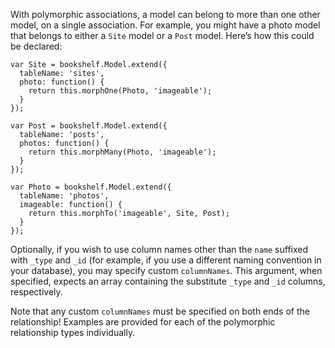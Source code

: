With polymorphic associations, a model can belong to more than one other model, on a single association. For example, you might have a photo model that belongs to either a `Site` model or a `Post` model. Here’s how this could be declared:

    var Site = bookshelf.Model.extend({
      tableName: 'sites',
      photo: function() {
        return this.morphOne(Photo, 'imageable');
      }
    });

    var Post = bookshelf.Model.extend({
      tableName: 'posts',
      photos: function() {
        return this.morphMany(Photo, 'imageable');
      }
    });

    var Photo = bookshelf.Model.extend({
      tableName: 'photos',
      imageable: function() {
        return this.morphTo('imageable', Site, Post);
      }
    });

Optionally, if you wish to use column names other than the `name` suffixed with `_type` and `_id` (for example, if you use a different naming convention in your database), you may specify custom `columnNames`. This argument, when specified, expects an array containing the substitute `_type` and `_id` columns, respectively.

Note that any custom `columnNames` must be specified on both ends of the relationship! Examples are provided for each of the polymorphic relationship types individually.
